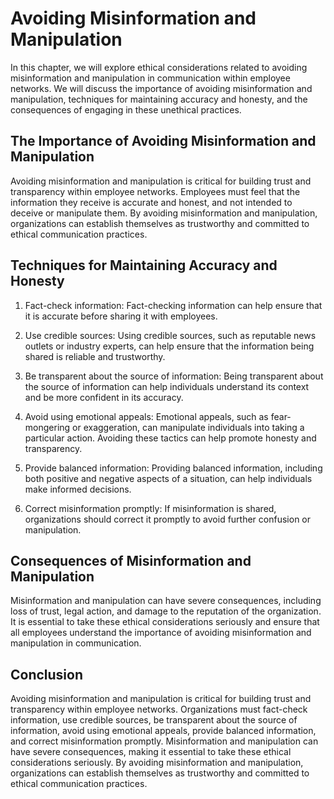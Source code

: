 Avoiding Misinformation and Manipulation
============================================================================================

In this chapter, we will explore ethical considerations related to avoiding misinformation and manipulation in communication within employee networks. We will discuss the importance of avoiding misinformation and manipulation, techniques for maintaining accuracy and honesty, and the consequences of engaging in these unethical practices.

The Importance of Avoiding Misinformation and Manipulation
----------------------------------------------------------

Avoiding misinformation and manipulation is critical for building trust and transparency within employee networks. Employees must feel that the information they receive is accurate and honest, and not intended to deceive or manipulate them. By avoiding misinformation and manipulation, organizations can establish themselves as trustworthy and committed to ethical communication practices.

Techniques for Maintaining Accuracy and Honesty
-----------------------------------------------

1. Fact-check information: Fact-checking information can help ensure that it is accurate before sharing it with employees.

2. Use credible sources: Using credible sources, such as reputable news outlets or industry experts, can help ensure that the information being shared is reliable and trustworthy.

3. Be transparent about the source of information: Being transparent about the source of information can help individuals understand its context and be more confident in its accuracy.

4. Avoid using emotional appeals: Emotional appeals, such as fear-mongering or exaggeration, can manipulate individuals into taking a particular action. Avoiding these tactics can help promote honesty and transparency.

5. Provide balanced information: Providing balanced information, including both positive and negative aspects of a situation, can help individuals make informed decisions.

6. Correct misinformation promptly: If misinformation is shared, organizations should correct it promptly to avoid further confusion or manipulation.

Consequences of Misinformation and Manipulation
-----------------------------------------------

Misinformation and manipulation can have severe consequences, including loss of trust, legal action, and damage to the reputation of the organization. It is essential to take these ethical considerations seriously and ensure that all employees understand the importance of avoiding misinformation and manipulation in communication.

Conclusion
----------

Avoiding misinformation and manipulation is critical for building trust and transparency within employee networks. Organizations must fact-check information, use credible sources, be transparent about the source of information, avoid using emotional appeals, provide balanced information, and correct misinformation promptly. Misinformation and manipulation can have severe consequences, making it essential to take these ethical considerations seriously. By avoiding misinformation and manipulation, organizations can establish themselves as trustworthy and committed to ethical communication practices.
